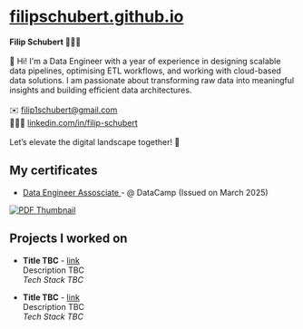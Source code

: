 </head>
<body>
<div class="container-lg px-3 my-5 markdown-body">
<h1><a href="https://filipschubert.github.io/">filipschubert.github.io</a></h1>
<p><strong>Filip Schubert 👨🏼‍💻</strong>
<br /> <br />
👋 Hi! I'm a Data Engineer with a year of experience in designing scalable data pipelines, optimising ETL workflows, and working with cloud-based data solutions. I am passionate about transforming raw data into meaningful insights and building efficient data architectures.
<br /> <br />
✉️ <a href="mailto:filip1schubert@gmail.com">filip1schubert@gmail.com</a>
<br />
👨🏼‍💼 <a href="https://linkedin.com/in/filip-schubert">linkedin.com/in/filip-schubert</a>
<br /> <br />
Let’s elevate the digital landscape together! 🚀</p>

<h2 id="my-certificates">My certificates</h2>

<ul>
  <li><a href="https://www.datacamp.com/certificate/DEA0017776962365">Data Engineer Assosciate </a> - @ DataCamp</strong> (Issued on March 2025)</li>
</ul>

[![PDF Thumbnail](DEA0017776962365.jpg)](DEA0017776962365.pdf)

<h2 id="projects-i-worked-on">Projects I worked on</h2>

<ul>
  <li>
    <p><strong>Title TBC</strong> - <a href="https://www.wemolo.com/en-de">link</a><br />
Description TBC<br />
<em>Tech Stack TBC</em></p>
  </li>
  <li>
    <p><strong>Title TBC</strong> - <a href="https://www.wemolo.com/en-de">link</a><br />
Description TBC</a><br />
<em>Tech Stack TBC</em></p>
  </li>
</ul>
